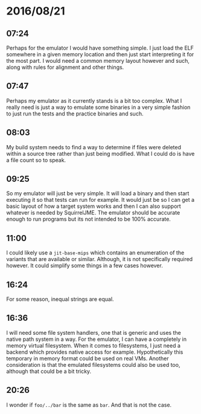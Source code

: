 # 2016/08/21

## 07:24

Perhaps for the emulator I would have something simple. I just load the ELF
somewhere in a given memory location and then just start interpreting it for
the most part. I would need a common memory layout however and such, along with
rules for alignment and other things.

## 07:47

Perhaps my emulator as it currently stands is a bit too complex. What I really
need is just a way to emulate some binaries in a very simple fashion to just
run the tests and the practice binaries and such.

## 08:03

My build system needs to find a way to determine if files were deleted within
a source tree rather than just being modified. What I could do is have a file
count so to speak.

## 09:25

So my emulator will just be very simple. It will load a binary and then start
executing it so that tests can run for example. It would just be so I can get
a basic layout of how a target system works and then I can also support
whatever is needed by SquirrelJME. The emulator should be accurate enough to
run programs but its not intended to be 100% accurate.

## 11:00

I could likely use a `jit-base-mips` which contains an enumeration of the
variants that are available or similar. Although, it is not specifically
required however. It could simplify some things in a few cases however.

## 16:24

For some reason, inequal strings are equal.

## 16:36

I will need some file system handlers, one that is generic and uses the
native path system in a way. For the emulator, I can have a completely in
memory virtual filesystem. When it comes to filesystems, I just need a backend
which provides native access for example. Hypothetically this temporary in
memory format could be used on real VMs. Another consideration is that the
emulated filesystems could also be used too, although that could be a bit
tricky.

## 20:26

I wonder if `foo/../bar` is the same as `bar`. And that is not the case.

